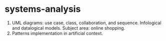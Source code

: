 # systems-analysis

1. UML diagrams: use case, class, collaboration, and sequence. Infological and datalogical models. Subject area: online shopping.
2. Patterns implementation in artificial context.
